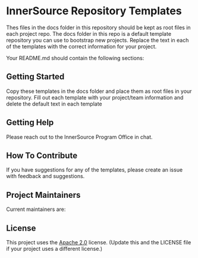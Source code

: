 # InnerSource Repository Templates
Thes files in the docs folder in this repository should be kept as root files in each project repo. 
The docs folder in this repo is a default template repository you can use to bootstrap new projects. Replace the text in each of the templates with the correct information for your project.

Your README.md should contain the following sections:

## Getting Started

Copy these templates in the docs folder and place them as root files in your repository. Fill out each template with your project/team information and delete the default text in each template

## Getting Help

Please reach out to the InnerSource Program Office in chat.

## How To Contribute

If you have suggestions for any of the templates, please create an issue with feedback and suggestions.

## Project Maintainers

Current maintainers are:

## License
This project uses the [Apache 2.0](LICENSE) license. (Update this and the LICENSE file if your project uses a different license.)
